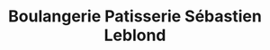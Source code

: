 ---
title: "Boulangerie Patisserie Sébastien Leblond"
url: /st-aygulf-frejus/boulangerie-patisserie-sebastien-leblond/
shop: Bäckerei
---